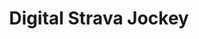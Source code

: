 ---
layout: post
title: Digital Strava Jockey
frontpage: false
thumb: /digital-strava-jockey/digital-strava-jockey.png
permalink: /digital-strava-jockey
redirect_to: /digital-strava-jockey
overview: Want to run faster but can't? Fake it till you make it.
---